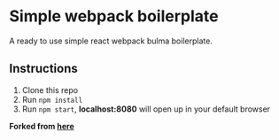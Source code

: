 # Simple webpack boilerplate

A ready to use simple react webpack bulma boilerplate.

## Instructions

1.  Clone this repo
2.  Run `npm install`
3.  Run `npm start`, **localhost:8080** will open up in your default browser

**Forked from [here]**

[here]: <https://github.com/pinglinh/simple_webpack_boilerplate>
